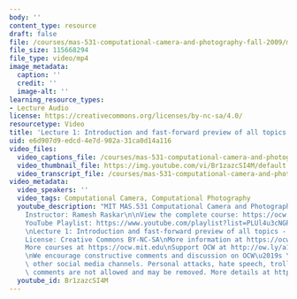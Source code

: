 ```yaml
---
body: ''
content_type: resource
draft: false
file: /courses/mas-531-computational-camera-and-photography-fall-2009/mitmas_531f09_lec01_1_360p_16_9.mp4
file_size: 115668294
file_type: video/mp4
image_metadata:
  caption: ''
  credit: ''
  image-alt: ''
learning_resource_types:
- Lecture Audio
license: https://creativecommons.org/licenses/by-nc-sa/4.0/
resourcetype: Video
title: 'Lecture 1: Introduction and fast-forward preview of all topics - Part 1'
uid: e6d907d9-edcd-4e7d-902a-31ca0d14a116
video_files:
  video_captions_file: /courses/mas-531-computational-camera-and-photography-fall-2009/10puAjojy81zTBo77G12k6Si7p4F7RX8s_transcript.webvtt
  video_thumbnail_file: https://img.youtube.com/vi/Br1zazcSI4M/default.jpg
  video_transcript_file: /courses/mas-531-computational-camera-and-photography-fall-2009/10puAjojy81zTBo77G12k6Si7p4F7RX8s_transcript.pdf
video_metadata:
  video_speakers: ''
  video_tags: Computational Camera, Computational Photography
  youtube_description: "MIT MAS.531 Computational Camera and Photography, Fall 2009\n\
    Instructor: Ramesh Raskar\n\nView the complete course: https://ocw.mit.edu/courses/mas-531-computational-camera-and-photography-fall-2009/\n\
    YouTube Playlist: https://www.youtube.com/playlist?list=PLUl4u3cNGP61pwA6paIRZ30q1sjLE8b6c\n\
    \nLecture 1: Introduction and fast-forward preview of all topics - Part 1\n\n\
    License: Creative Commons BY-NC-SA\nMore information at https://ocw.mit.edu/terms\n\
    More courses at https://ocw.mit.edu\nSupport OCW at http://ow.ly/a1If50zVRlQ\n\
    \nWe encourage constructive comments and discussion on OCW\u2019s YouTube and\
    \ other social media channels. Personal attacks, hate speech, trolling, and inappropriate\
    \ comments are not allowed and may be removed. More details at https://ocw.mit.edu/comments."
  youtube_id: Br1zazcSI4M
---
```

